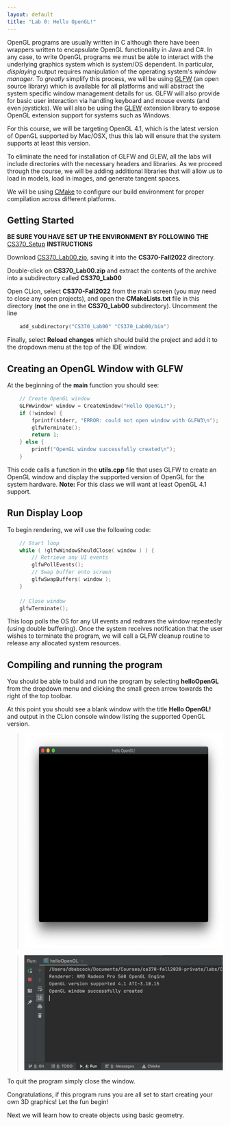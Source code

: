 ```yaml
---
layout: default
title: "Lab 0: Hello OpenGL!"
---
```


OpenGL programs are usually written in C although there have been wrappers written to encapsulate OpenGL functionality in Java and C\#. In any case, to write OpenGL programs we must be able to interact with the underlying graphics system which is system/OS dependent. In particular, *displaying* output requires manipulation of the operating system's *window manager*. To *greatly* simplify this process, we will be using [GLFW](https://www.glfw.org) (an open source library) which is available for all platforms and will abstract the system specific window management details for us. GLFW will also provide for basic user interaction via handling keyboard and mouse events (and even joysticks). We will also be using the [GLEW](http://glew.sourceforge.net) extension library to expose OpenGL extension support for systems such as Windows.

For this course, we will be targeting OpenGL 4.1, which is the latest version of OpenGL supported by Mac/OSX, thus this lab will ensure that the system supports at least this version.

To eliminate the need for installation of GLFW and GLEW, all the labs will include directories with the necessary headers and libraries. As we proceed through the course, we will be adding additional libraries that will allow us to load in models, load in images, and generate tangent spaces.

We will be using [CMake](https://cmake.org) to configure our build environment for proper compilation across different platforms.

## Getting Started

**BE SURE YOU HAVE SET UP THE ENVIRONMENT BY FOLLOWING THE** [CS370\_Setup](../CS370_Setup.html) **INSTRUCTIONS**

Download [CS370\_Lab00.zip](src/CS370_Lab00.zip), saving it into the **CS370-Fall2022** directory.

Double-click on **CS370\_Lab00.zip** and extract the contents of the archive into a subdirectory called **CS370\_Lab00**

Open CLion, select **CS370-Fall2022** from the main screen (you may need to close any open projects), and open the **CMakeLists.txt** file in this directory (**not** the one in the **CS370\_Lab00** subdirectory). Uncomment the line

```cpp
	add_subdirectory("CS370_Lab00" "CS370_Lab00/bin")
```

Finally, select **Reload changes** which should build the project and add it to the dropdown menu at the top of the IDE window.

## Creating an OpenGL Window with GLFW

At the beginning of the **main** function you should see:

```cpp
    // Create OpenGL window
    GLFWwindow* window = CreateWindow("Hello OpenGL!");
    if (!window) {
        fprintf(stderr, "ERROR: could not open window with GLFW3\n");
        glfwTerminate();
        return 1;
    } else {
        printf("OpenGL window successfully created\n");
    }
```

This code calls a function in the **utils.cpp** file that uses GLFW to create an OpenGL window and display the supported version of OpenGL for the system hardware. **Note:** For this class we will want at least OpenGL 4.1 support.

## Run Display Loop

To begin rendering, we will use the following code:

```cpp
    // Start loop
    while ( !glfwWindowShouldClose( window ) ) {
        // Retrieve any UI events
        glfwPollEvents();
        // Swap buffer onto screen
        glfwSwapBuffers( window );
    }

    // Close window
    glfwTerminate();
```

This loop polls the OS for any UI events and redraws the window repeatedly (using double buffering). Once the system receives notification that the user wishes to terminate the program, we will call a GLFW cleanup routine to release any allocated system resources.

## Compiling and running the program

You should be able to build and run the program by selecting **helloOpenGL** from the dropdown menu and clicking the small green arrow towards the right of the top toolbar.

At this point you should see a blank window with the title **Hello OpenGL!** and output in the CLion console window listing the supported OpenGL version.

> <img src="images/lab00/Blank.png" alt="Hello OpenGL Window" height="500"/>

> <img src="images/lab00/Console.png" alt="Lab00 Console" width="500"/>

To quit the program simply close the window.

Congratulations, if this program runs you are all set to start creating your own 3D graphics! Let the fun begin!

Next we will learn how to create objects using basic geometry.
